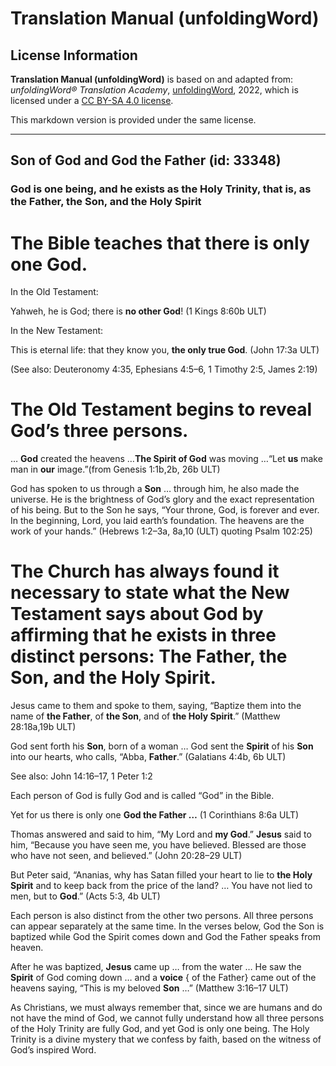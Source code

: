 # Translation Manual (unfoldingWord)

## License Information

**Translation Manual (unfoldingWord)** is based on and adapted from: _unfoldingWord® Translation Academy_, [unfoldingWord](https://unfoldingword.org/utw), 2022, which is licensed under a [CC BY-SA 4.0 license](https://creativecommons.org/licenses/by-sa/4.0/legalcode.en).

This markdown version is provided under the same license.



--------------------------------

## Son of God and God the Father (id: 33348)

### God is one being, and he exists as the Holy Trinity, that is, as the Father, the Son, and the Holy Spirit

The Bible teaches that there is only one God.
=============================================

In the Old Testament:

Yahweh, he is God; there is **no other God**! (1 Kings 8:60b ULT)

In the New Testament:

This is eternal life: that they know you, **the only true God**. (John 17:3a ULT)

(See also: Deuteronomy 4:35, Ephesians 4:5–6, 1 Timothy 2:5, James 2:19\)

The Old Testament begins to reveal God’s three persons.
=======================================================

… **God** created the heavens …**The Spirit of God** was moving …“Let **us** make man in **our** image.”(from Genesis 1:1b,2b, 26b ULT)

God has spoken to us through a **Son** … through him, he also made the universe. He is the brightness of God’s glory and the exact representation of his being. But to the Son he says, “Your throne, God, is forever and ever. In the beginning, Lord, you laid earth’s foundation. The heavens are the work of your hands.” (Hebrews 1:2–3a, 8a,10 (ULT) quoting Psalm 102:25\)

The Church has always found it necessary to state what the New Testament says about God by affirming that he exists in three distinct persons: The Father, the Son, and the Holy Spirit.
========================================================================================================================================================================================

Jesus came to them and spoke to them, saying, “Baptize them into the name of **the Father**, of **the Son**, and of **the Holy Spirit**.” (Matthew 28:18a,19b ULT)

God sent forth his **Son**, born of a woman … God sent the **Spirit** of his **Son** into our hearts, who calls, “Abba, **Father**.” (Galatians 4:4b, 6b ULT)

See also: John 14:16–17, 1 Peter 1:2

Each person of God is fully God and is called “God” in the Bible.

Yet for us there is only one **God the Father …** (1 Corinthians 8:6a ULT)

Thomas answered and said to him, “My Lord and **my God**.” **Jesus** said to him, “Because you have seen me, you have believed. Blessed are those who have not seen, and believed.” (John 20:28–29 ULT)

But Peter said, “Ananias, why has Satan filled your heart to lie to **the Holy Spirit** and to keep back from the price of the land? … You have not lied to men, but to **God**.” (Acts 5:3, 4b ULT)

Each person is also distinct from the other two persons. All three persons can appear separately at the same time. In the verses below, God the Son is baptized while God the Spirit comes down and God the Father speaks from heaven.

After he was baptized, **Jesus** came up … from the water … He saw the **Spirit** of God coming down … and a **voice** { of the Father} came out of the heavens saying, “This is my beloved **Son** …” (Matthew 3:16–17 ULT)

As Christians, we must always remember that, since we are humans and do not have the mind of God, we cannot fully understand how all three persons of the Holy Trinity are fully God, and yet God is only one being. The Holy Trinity is a divine mystery that we confess by faith, based on the witness of God’s inspired Word.



